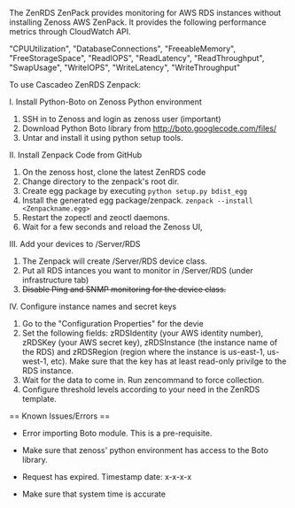 The ZenRDS ZenPack provides monitoring for AWS RDS instances without installing Zenoss AWS ZenPack. It provides the following performance metrics through CloudWatch API.

"CPUUtilization",
"DatabaseConnections",
"FreeableMemory",
"FreeStorageSpace",
"ReadIOPS",
"ReadLatency", 
"ReadThroughput", 
"SwapUsage", 
"WriteIOPS", 
"WriteLatency", 
"WriteThroughput"

To use Cascadeo ZenRDS Zenpack: 

I. Install Python-Boto on Zenoss Python environment

1. SSH in to Zenoss and login as zenoss user (important)
2. Download Python Boto library from http://boto.googlecode.com/files/
3. Untar and install it using python setup tools.

II. Install Zenpack Code from GitHub

1. On the zenoss host, clone the latest ZenRDS code 
2. Change directory to the zenpack's root dir.
3. Create egg package by executing `python setup.py bdist_egg`
4. Install the generated egg package/zenpack. `zenpack --install <Zenpackname.egg>`
5. Restart the zopectl and zeoctl daemons. 
6. Wait for a few seconds and reload the Zenoss UI,

III. Add your devices to /Server/RDS 

1. The Zenpack will create /Server/RDS device class. 
2. Put all RDS intances you want to monitor in /Server/RDS (under infrastructure tab)
3. <s>Disable Ping and SNMP monitoring for the device class.</s>

IV. Configure instance names and secret keys 

1. Go to the "Configuration Properties" for the devie 
2. Set the following fields: zRDSIdentity (your AWS identity number), zRDSKey (your AWS secret key), zRDSInstance (the instance name of the RDS) and zRDSRegion (region where the instance is us-east-1, us-west-1, etc). Make sure that the key has at least read-only privilge to the RDS instance.
3. Wait for the data to come in. Run zencommand to force collection.
4. Configure threshold levels according to your need in the ZenRDS template.


== Known Issues/Errors ==
* Error importing Boto module. This is a pre-requisite.
- Make sure that zenoss' python environment has access to the Boto library.
* Request has expired. Timestamp date: x-x-x-x
- Make sure that system time is accurate
